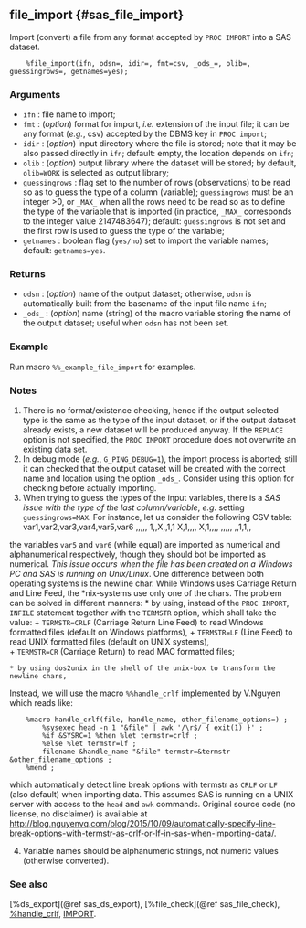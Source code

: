 ## file_import {#sas_file_import}
Import (convert) a file from any format accepted by `PROC IMPORT` into a SAS dataset.

~~~sas
	%file_import(ifn, odsn=, idir=, fmt=csv, _ods_=, olib=, guessingrows=, getnames=yes);
~~~

### Arguments
* `ifn` : file name to import;
* `fmt` : (_option_) format for import, _i.e._ extension of the input file; it can be any format 
	(_e.g._, csv) accepted by the DBMS key in `PROC import`;
* `idir` : (_option_) input directory where the file is stored; note that it may be also passed
	directly in `ifn`; default: empty, the location depends on `ifn`;
* `olib` : (_option_) output  library where the dataset will be stored; by default, `olib=WORK` 
    is selected as output library;
* `guessingrows` : flag set to the number of rows (observations) to be read so as to guess the type 
	of a column (variable); `guessingrows` must be an integer >0, or `_MAX_` when all the rows need
	to be read so as to define the type of the variable that is imported (in practice, `_MAX_` 
	corresponds to the integer value 2147483647); default: `guessingrows` is not set and the first 
	row is used to guess the type of the variable;
* `getnames` : boolean flag (`yes/no`) set to import the variable names; default: `getnames=yes`.
 
### Returns
* `odsn` : (_option_) name of the output dataset; otherwise, `odsn` is automatically built from 
	the basename of the input file name `ifn`;
* `_ods_` : (_option_) name (string) of the macro variable storing the name of the output dataset;
	useful when `odsn` has not been set.
 
### Example
Run macro `%%_example_file_import` for examples.

### Notes
1. There is no format/existence checking, hence if the output selected type is the same as 
the type of the input dataset, or if the output dataset already exists, a new dataset will be 
produced anyway. If the `REPLACE` option is not specified, the `PROC IMPORT` procedure does 
not overwrite an existing data set.
2. In debug mode (_e.g._, `G_PING_DEBUG=1`), the import process is aborted; still it can checked
that the output dataset will be created with the correct name and location using the option 
`_ods_`. Consider using this option for checking before actually importing. 
3. When trying to guess the types of the input variables, there is a *SAS issue with 
the type of the last column/variable*, _e.g._ setting `guessingrows=MAX`. For instance, 
let us consider the following CSV table: 
    var1,var2,var3,var4,var5,var6
    ,,,,,
    1,,X,,1,1
    X,1,,,,
    X,1,,,,
    ,,,,,
    ,,1,1,,

the variables `var5` and `var6` (while equal) are imported as numerical and alphanumerical 
respectively, though they should bot be imported as numerical.
*This issue occurs when the file has been created on a Windows PC and SAS is running on 
Unix/Linux*. 
One difference between both operating systems is the newline char. While Windows uses 
Carriage Return and Line Feed, the *nix-systems use only one of the chars. The problem 
can be solved in different manners:
	* by using, instead of the `PROC IMPORT`, `INFILE` statement together with the `TERMSTR`
	option, which shall take the value: 
		+ `TERMSTR=CRLF` (Carriage Return Line Feed) to read Windows formatted files (default
			on Windows platforms),
		+ `TERMSTR=LF` (Line Feed) to read UNIX formatted files (default on UNIX systems),     
		+ `TERMSTR=CR` (Carriage Return) to read MAC formatted files;

	* by using dos2unix in the shell of the unix-box to transform the newline chars,

Instead, we will use the macro `%%handle_crlf` implemented by V.Nguyen which reads like:

~~~sas
	%macro handle_crlf(file, handle_name, other_filename_options=) ;
		%sysexec head -n 1 "&file" | awk '/\r$/ { exit(1) }' ;
		%if &SYSRC=1 %then %let termstr=crlf ;
		%else %let termstr=lf ;
		filename &handle_name "&file" termstr=&termstr &other_filename_options ;
	%mend ;
~~~
which automatically detect line break options with termstr as `CRLF` or `LF` (also default)
when importing data. This assumes SAS is running on a UNIX server with access to the `head` 
and `awk` commands. 
Original source code (no license, no disclaimer) is available at 
<http://blog.nguyenvq.com/blog/2015/10/09/automatically-specify-line-break-options-with-termstr-as-crlf-or-lf-in-sas-when-importing-data/>.

4. Variable names should be alphanumeric strings, not numeric values (otherwise converted).

### See also
[%ds_export](@ref sas_ds_export), [%file_check](@ref sas_file_check),
[%handle_crlf](http://blog.nguyenvq.com/blog/2015/10/09/automatically-specify-line-break-options-with-termstr-as-crlf-or-lf-in-sas-when-importing-data/),
[IMPORT](http://support.sas.com/documentation/cdl/en/proc/61895/HTML/default/viewer.htm#a000308090.htm).
